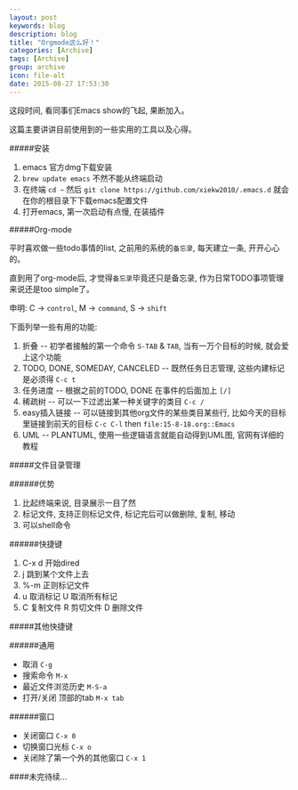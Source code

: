 ```yaml
---
layout: post
keywords: blog
description: blog
title: "Orgmode这么好！"
categories: [Archive]
tags: [Archive]
group: archive
icon: file-alt
date: 2015-08-27 17:53:30
---
```


这段时间, 看同事们Emacs show的飞起, 果断加入。

这篇主要讲讲目前使用到的一些实用的工具以及心得。

#####安装

1. emacs 官方dmg下载安装
2. `brew update emacs` 不然不能从终端启动
3. 在终端 `cd ~` 然后 `git clone https://github.com/xiekw2010/.emacs.d` 就会在你的根目录下下载emacs配置文件
4. 打开emacs, 第一次启动有点慢, 在装插件

#####Org-mode

平时喜欢做一些todo事情的list, 之前用的系统的`备忘录`, 每天建立一条, 开开心心的。

直到用了org-mode后, 才觉得`备忘录`毕竟还只是备忘录, 作为日常TODO事项管理来说还是too simple了。

申明: C -> `control`, M -> `command`, S -> `shift`

下面列举一些有用的功能:

1. 折叠 -- 初学者接触的第一个命令 `S-TAB` & `TAB`, 当有一万个目标的时候, 就会爱上这个功能
2. TODO, DONE, SOMEDAY, CANCELED -- 既然任务日志管理, 这些内建标记是必须得 `C-c t`
3. 任务进度 -- 根据之前的TODO, DONE 在事件的后面加上 `[/]`
4. 稀疏树 -- 可以一下过滤出某一种关键字的类目 `C-c /`
5. easy插入链接 -- 可以链接到其他org文件的某些类目某些行, 比如今天的目标里链接到前天的目标 `C-c C-l` then `file:15-8-18.org::Emacs`
6. UML -- PLANTUML, 使用一些逻辑语言就能自动得到UML图, 官网有详细的教程

#####文件目录管理

######优势
1. 比起终端来说, 目录展示一目了然
2. 标记文件, 支持正则标记文件, 标记完后可以做删除, 复制, 移动
3. 可以shell命令

######快捷键
1. C-x d 开始dired
2. j 跳到某个文件上去
3. %-m 正则标记文件
4. u 取消标记 U 取消所有标记
5. C 复制文件 R 剪切文件 D 删除文件

#####其他快捷键

######通用
- 取消 `C-g`
- 搜索命令 `M-x`
- 最近文件浏览历史 `M-S-a`
- 打开/关闭 顶部的tab `M-x tab`

######窗口
- 关闭窗口 `C-x 0`
- 切换窗口光标 `C-x o`
- 关闭除了第一个外的其他窗口 `C-x 1`


####未完待续...
